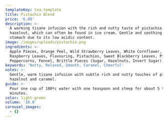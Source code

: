```yaml
---
templateKey: tea.template
title: Pistachio Blend
price: '6.00'
description: >-
  A warming tisane infusion with the rich and nutty taste of pistachio and
  hazelnut, which can often be found in ice cream. Gentle and soothing on the
  stomach due to its low acidic content.
image: /images/uploads/pistachio.png
ingredients: >-
  Apple Pieces, Orange Peel, Wild Strawberry Leaves, White Cornflower, Blossoms,
  Raspberry Leaves, Flavouring, Pistachios, Sweet Blackberry Leaves, Pink
  Peppercorns, Fennel, Brittle Pieces (Sugar, Hazelnuts, Invert Sugar).
keywords: 'Nutty, Relaxed, Smooth, Caramel, Cheerful'
notes: >-
  Gentle, warm tisane infusion with subtle rich and nutty touches of pistachio,
  hazelnut and caramel.
guide: >-
  Pour one cup of 100ºc water with one teaspoon and steep for about 5 to 10
  minutes.
color: light-green
volume: '10.0'
carousel_images:
  - {}
---
```


